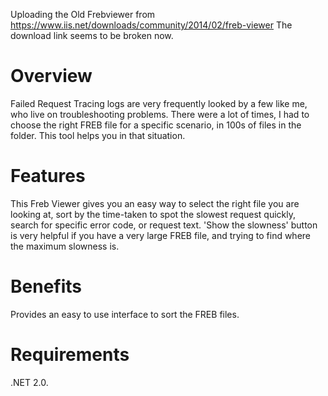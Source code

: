 Uploading the Old Frebviewer from https://www.iis.net/downloads/community/2014/02/freb-viewer
The download link seems to be broken now.


Overview
========
Failed Request Tracing logs are very frequently looked by a few like me, who live on troubleshooting problems. There were a lot of times, I had to choose the right FREB file for a specific scenario, in 100s of files in the folder. This tool helps you in that situation.

Features
========
This Freb Viewer gives you an easy way to select the right file you are looking at, sort by the time-taken to spot the slowest request quickly, search for specific error code, or request text. 'Show the slowness' button is very helpful if you have a very large FREB file, and trying to find where the maximum slowness is.

Benefits
========
Provides an easy to use interface to sort the FREB files.

Requirements
============
.NET 2.0.
